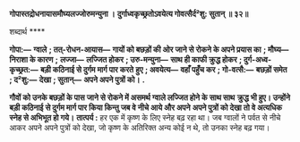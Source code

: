 **गोपास्तद्रोधनायासमौघ्यलज्जोरुमन्युना ।** **दुर्गाध्वकृच्छ्रतोऽवयेत्य गोवत्सैर्द²शु: सुतान् ॥ ३२॥** 

शब्दार्थ **** 

**गोपा:—** **ग्वाले** **; तत्-रोधन-आयास—** **गायों को बछड़ों की ओर जाने से रोकने के अपने प्रयास का** **; मौघ्य—** **निराशा के कारण** **;** **लज्जा—** **लज्जित होकर** **; उरु-मन्युना—** **साथ ही काफी क्रुद्ध होकर** **; दुर्ग-अध्व-कृच्छ्रत:—** **बड़ी कठिनाई से दुर्गम मार्ग पार करते** **हुए** **; अवयेत्य—** **वहाँ पहुँच कर** **; गो-वत्सै:—** **बछड़ों समेत** **; द²शु:—** **देखा** **; सुतान्—** **अपने अपने पुत्रों को।** **.** 

**गौवों को उनके बछड़ों के पास जाने से रोकने में असमर्थ ग्वाले लज्जित होने के साथ साथ** **क्रुद्ध भी हुए। उन्होंने बड़ी कठिनाई से दुर्गम मार्ग पार किया किन्तु जब वे नीचे आये और अपने** **अपने पुत्रों को देखा तो वे अत्यधिक स्नेह से अभिभूत हो गये।** **तात्पर्य :** हर एक में कृष्ण के लिए स्नेह बढ़ रहा था। जब ग्वालों ने पर्वत से नीचे आकर अपने अपने पुत्रों को देखा, जो कृष्ण के अतिरिक्त अन्य कोई न थे, तो उनका स्नेह बढ़ गया।  